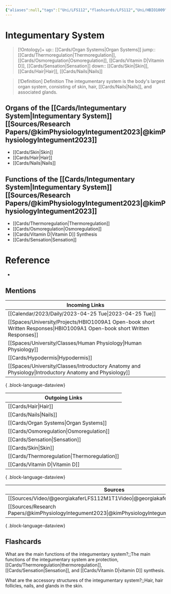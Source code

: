 ```yaml
---
{"aliases":null,"tags":["Uni/LFS112","flashcards/LFS112","Uni/HBIO1009","on/Science/Biology/Anatomy"],"dg-publish":true,"permalink":"/cards/integumentary-system/","dgPassFrontmatter":true}
---
```


# Integumentary System

> [!Ontology]+
> up:: [[Cards/Organ Systems\|Organ Systems]]
> jump:: [[Cards/Thermoregulation\|Thermoregulation]], [[Cards/Osmoregulation\|Osmoregulation]], [[Cards/Vitamin D\|Vitamin D]], [[Cards/Sensation\|Sensation]]
> down:: [[Cards/Skin\|Skin]], [[Cards/Hair\|Hair]], [[Cards/Nails\|Nails]]

> [!Definition] Definition
> The integumentary system is the body's largest organ system, consisting of skin, hair, [[Cards/Nails\|Nails]], and associated glands.

## Organs of the [[Cards/Integumentary System\|Integumentary System]] [[Sources/Research Papers/@kimPhysiologyIntegument2023\|@kimPhysiologyIntegument2023]]

- [[Cards/Skin\|Skin]]
- [[Cards/Hair\|Hair]]
- [[Cards/Nails\|Nails]]

## Functions of the [[Cards/Integumentary System\|Integumentary System]] [[Sources/Research Papers/@kimPhysiologyIntegument2023\|@kimPhysiologyIntegument2023]]

- [[Cards/Thermoregulation\|Thermoregulation]]
- [[Cards/Osmoregulation\|Osmoregulation]]
- [[Cards/Vitamin D\|Vitamin D]] Synthesis
- [[Cards/Sensation\|Sensation]]

# Reference

- 

## Mentions

| Incoming Links                                                                                                               |
| ---------------------------------------------------------------------------------------------------------------------------- |
| [[Calendar/2023/Daily/2023-04-25 Tue\|2023-04-25 Tue]]                                                                    |
| [[Spaces/University/Projects/HBIO1009A1 Open-book short Written Responses\|HBIO1009A1 Open-book short Written Responses]] |
| [[Spaces/University/Classes/Human Physiology\|Human Physiology]]                                                          |
| [[Cards/Hypodermis\|Hypodermis]]                                                                                          |
| [[Spaces/University/Classes/Introductory Anatomy and Physiology\|Introductory Anatomy and Physiology]]                    |

{ .block-language-dataview}

| Outgoing Links                                  |
| ----------------------------------------------- |
| [[Cards/Hair\|Hair]]                         |
| [[Cards/Nails\|Nails]]                       |
| [[Cards/Organ Systems\|Organ Systems]]       |
| [[Cards/Osmoregulation\|Osmoregulation]]     |
| [[Cards/Sensation\|Sensation]]               |
| [[Cards/Skin\|Skin]]                         |
| [[Cards/Thermoregulation\|Thermoregulation]] |
| [[Cards/Vitamin D\|Vitamin D]]               |

{ .block-language-dataview}

| Sources                                                                                   |
| ----------------------------------------------------------------------------------------- |
| [[Sources/Video/@georgiakaferLFS112M1T1Video\|@georgiakaferLFS112M1T1Video]]           |
| [[Sources/Research Papers/@kimPhysiologyIntegument2023\|@kimPhysiologyIntegument2023]] |

{ .block-language-dataview}

## Flashcards

What are the main functions of the integumentary system?;;The main functions of the integumentary system are protection, [[Cards/Thermoregulation\|thermoregulation]], [[Cards/Sensation\|Sensation]], and [[Cards/Vitamin D\|vitamin D]] synthesis.
<!--SR:!2024-09-04,2,150-->

What are the accessory structures of the integumentary system?;;Hair, hair follicles, nails, and glands in the skin.
<!--SR:!2024-09-28,26,150-->